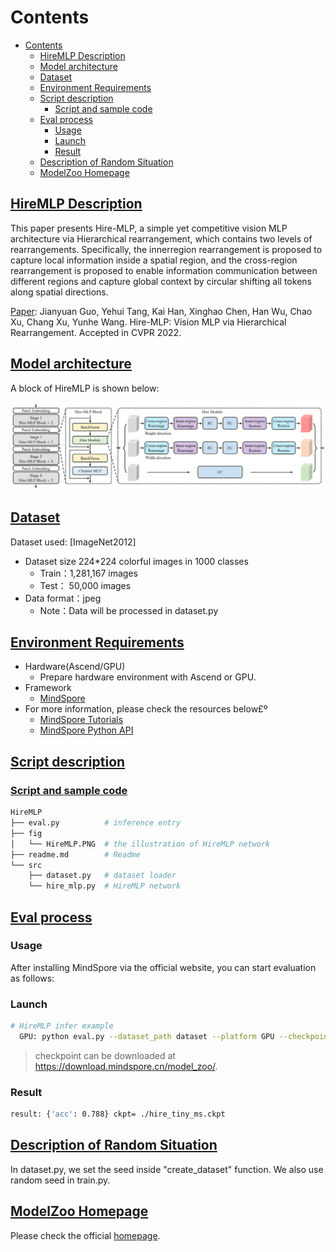 # Contents

- [Contents](#contents)
    - [HireMLP Description](#hiremlp-description)
    - [Model architecture](#model-architecture)
    - [Dataset](#dataset)
    - [Environment Requirements](#environment-requirements)
    - [Script description](#script-description)
        - [Script and sample code](#script-and-sample-code)
    - [Eval process](#eval-process)
        - [Usage](#usage)
        - [Launch](#launch)
        - [Result](#result)
    - [Description of Random Situation](#description-of-random-situation)
    - [ModelZoo Homepage](#modelzoo-homepage)

## [HireMLP Description](#contents)

  This paper presents Hire-MLP, a simple yet competitive vision MLP architecture via Hierarchical rearrangement, which contains two levels of rearrangements. Specifically, the innerregion rearrangement is proposed to capture local information inside a spatial region, and the cross-region rearrangement is proposed to enable information communication between different regions and capture global context by circular shifting all tokens along spatial directions.

[Paper](https://arxiv.org/pdf/2108.13341.pdf): Jianyuan Guo, Yehui Tang, Kai Han, Xinghao Chen, Han Wu, Chao Xu, Chang Xu, Yunhe Wang. Hire-MLP: Vision MLP via Hierarchical Rearrangement. Accepted in CVPR 2022.

## [Model architecture](#contents)

A block of HireMLP is shown below:

![image-20211026160438718](./fig/HireMLP.PNG)

## [Dataset](#contents)

Dataset used: [ImageNet2012]

- Dataset size 224*224 colorful images in 1000 classes
    - Train：1,281,167 images  
    - Test： 50,000 images
- Data format：jpeg
    - Note：Data will be processed in dataset.py

## [Environment Requirements](#contents)

- Hardware(Ascend/GPU)
    - Prepare hardware environment with Ascend or GPU.
- Framework
    - [MindSpore](https://www.mindspore.cn/install/en)
- For more information, please check the resources below£º
    - [MindSpore Tutorials](https://www.mindspore.cn/tutorials/en/master/index.html)
    - [MindSpore Python API](https://www.mindspore.cn/docs/api/en/master/index.html)

## [Script description](#contents)

### [Script and sample code](#contents)

```bash
HireMLP
├── eval.py          # inference entry
├── fig
│   └── HireMLP.PNG  # the illustration of HireMLP network
├── readme.md        # Readme
└── src
    ├── dataset.py   # dataset loader
    └── hire_mlp.py  # HireMLP network
```

## [Eval process](#contents)

### Usage

After installing MindSpore via the official website, you can start evaluation as follows:

### Launch

```bash
# HireMLP infer example
  GPU: python eval.py --dataset_path dataset --platform GPU --checkpoint_path [CHECKPOINT_PATH]
```

> checkpoint can be downloaded at https://download.mindspore.cn/model_zoo/.

### Result

```bash
result: {'acc': 0.788} ckpt= ./hire_tiny_ms.ckpt
```

## [Description of Random Situation](#contents)

In dataset.py, we set the seed inside "create_dataset" function. We also use random seed in train.py.

## [ModelZoo Homepage](#contents)

Please check the official [homepage](https://gitee.com/mindspore/models).